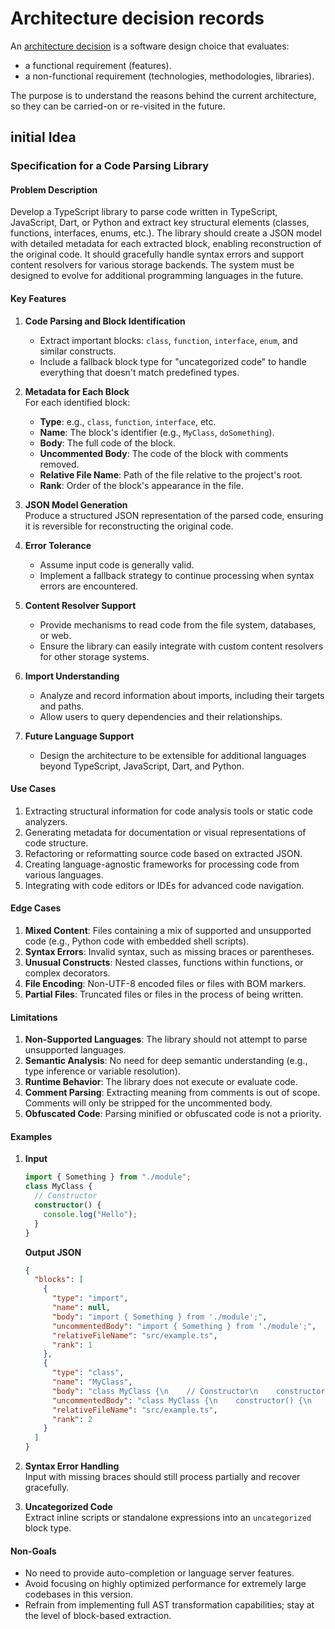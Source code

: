 # Architecture decision records

An [architecture
decision](https://cloud.google.com/architecture/architecture-decision-records)
is a software design choice that evaluates:

-   a functional requirement (features).
-   a non-functional requirement (technologies, methodologies, libraries).

The purpose is to understand the reasons behind the current architecture, so
they can be carried-on or re-visited in the future.

## initial Idea

### Specification for a Code Parsing Library

#### Problem Description

Develop a TypeScript library to parse code written in TypeScript, JavaScript,
Dart, or Python and extract key structural elements (classes, functions,
interfaces, enums, etc.). The library should create a JSON model with
detailed metadata for each extracted block, enabling reconstruction of the
original code. It should gracefully handle syntax errors and support content
resolvers for various storage backends. The system must be designed to evolve
for additional programming languages in the future.

#### Key Features

1.  **Code Parsing and Block Identification**

    -   Extract important blocks: `class`, `function`, `interface`, `enum`, and
        similar constructs.
    -   Include a fallback block type for "uncategorized code" to handle
        everything that doesn't match predefined types.

2.  **Metadata for Each Block**\
    For each identified block:

    -   **Type**: e.g., `class`, `function`, `interface`, etc.
    -   **Name**: The block's identifier (e.g., `MyClass`, `doSomething`).
    -   **Body**: The full code of the block.
    -   **Uncommented Body**: The code of the block with comments removed.
    -   **Relative File Name**: Path of the file relative to the project's
        root.
    -   **Rank**: Order of the block's appearance in the file.

3.  **JSON Model Generation**\
    Produce a structured JSON representation of the parsed code, ensuring it is reversible for reconstructing the original code.

4.  **Error Tolerance**

    -   Assume input code is generally valid.
    -   Implement a fallback strategy to continue processing when syntax errors
        are encountered.

5.  **Content Resolver Support**

    -   Provide mechanisms to read code from the file system, databases, or
        web.
    -   Ensure the library can easily integrate with custom content resolvers
        for other storage systems.

6.  **Import Understanding**

    -   Analyze and record information about imports, including their targets
        and paths.
    -   Allow users to query dependencies and their relationships.

7.  **Future Language Support**
    -   Design the architecture to be extensible for additional languages
        beyond TypeScript, JavaScript, Dart, and Python.

#### Use Cases

1.  Extracting structural information for code analysis tools or static
    code analyzers.
2.  Generating metadata for documentation or visual representations of code
    structure.
3.  Refactoring or reformatting source code based on extracted JSON.
4.  Creating language-agnostic frameworks for processing code from various
    languages.
5.  Integrating with code editors or IDEs for advanced code navigation.

#### Edge Cases

1.  **Mixed Content**: Files containing a mix of supported and unsupported
    code (e.g., Python code with embedded shell scripts).
2.  **Syntax Errors**: Invalid syntax, such as missing braces or parentheses.
3.  **Unusual Constructs**: Nested classes, functions within functions, or
    complex decorators.
4.  **File Encoding**: Non-UTF-8 encoded files or files with BOM markers.
5.  **Partial Files**: Truncated files or files in the process of being
    written.

#### Limitations

1.  **Non-Supported Languages**: The library should not attempt to parse
    unsupported languages.
2.  **Semantic Analysis**: No need for deep semantic understanding (e.g., type
    inference or variable resolution).
3.  **Runtime Behavior**: The library does not execute or evaluate code.
4.  **Comment Parsing**: Extracting meaning from comments is out of scope.
    Comments will only be stripped for the uncommented body.
5.  **Obfuscated Code**: Parsing minified or obfuscated code is not a
    priority.

#### Examples

1.  **Input**

    ```typescript
    import { Something } from "./module";
    class MyClass {
      // Constructor
      constructor() {
        console.log("Hello");
      }
    }
    ```

    **Output JSON**

    ```json
    {
      "blocks": [
        {
          "type": "import",
          "name": null,
          "body": "import { Something } from './module';",
          "uncommentedBody": "import { Something } from './module';",
          "relativeFileName": "src/example.ts",
          "rank": 1
        },
        {
          "type": "class",
          "name": "MyClass",
          "body": "class MyClass {\n    // Constructor\n    constructor() {\n        console.log(\"Hello\");\n    }\n}",
          "uncommentedBody": "class MyClass {\n    constructor() {\n        console.log(\"Hello\");\n    }\n}",
          "relativeFileName": "src/example.ts",
          "rank": 2
        }
      ]
    }
    ```

2.  **Syntax Error Handling**\
    Input with missing braces should still process partially and recover gracefully.

3.  **Uncategorized Code**\
    Extract inline scripts or standalone expressions into an `uncategorized` block type.

#### Non-Goals

-   No need to provide auto-completion or language server features.
-   Avoid focusing on highly optimized performance for extremely large
    codebases in this version.
-   Refrain from implementing full AST transformation capabilities; stay at
    the level of block-based extraction.
